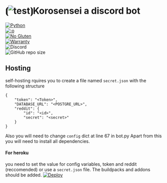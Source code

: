 # ⦗![test](https://opensource.org/files/osi_favicon.png)⦘Korosensei a discord bot

[![Python](https://forthebadge.com/images/badges/made-with-python.svg)](https://www.python.org/)<br>
[![:o](https://forthebadge.com/images/badges/you-didnt-ask-for-this.svg)](https://secureimg.stitcher.com/feedimagesplain328/158438.jpg)<br>
[![No Gluten](https://forthebadge.com/images/badges/gluten-free.svg)](https://image.shutterstock.com/image-vector/gluten-free-icon-vector-round-260nw-778351531.jpg)<br>
[![Warranty](https://img.shields.io/badge/NO-WARRANTY!-ff0000?style=for-the-badge&logo=appveyor&labelColor=cc0000)]()<br>
![Discord](https://img.shields.io/discord/583689248117489675?logo=DISCORD&style=for-the-badge)<br>
![GitHub repo size](https://img.shields.io/github/repo-size/TEEN-BOOM/korosensei?style=for-the-badge)<br>
## Hosting 


self-hosting rquires you to create a file named `secret.json`
with the following structure 
```
{
    "token": "<Token>",
    "DATABASE_URL": "<POSTGRE_URL>",
    "reddit": {
        "id": "<id>",
        "secret": "<secret>"
    }
}
```
Also you will need to change `config` dict at line 67 in bot.py
Apart from this you will need to install all dependencies.

#### For heroku 
you need to set the value for config variables, token and reddit (reccomended) or use a `secret.json` file.
The buildpacks and addons should be added.
[![Deploy](https://www.herokucdn.com/deploy/button.svg)](https://heroku.com/deploy?template=https://github.com/TEEN-BOOM/korosensei.git)